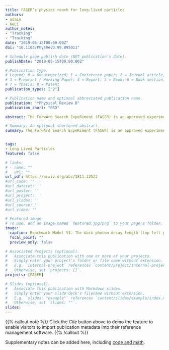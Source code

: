 ```yaml
---
title: FASER’s physics reach for long-lived particles
authors:
- admin
- KeLi
author_notes:
- "Tracking"
- "Tracking"
date: "2019-05-15T00:00:00Z"
doi: "10.1103/PhysRevD.99.095011"

# Schedule page publish date (NOT publication's date).
publishDate: "2019-05-15T00:00:00Z"

# Publication type.
# Legend: 0 = Uncategorized; 1 = Conference paper; 2 = Journal article;
# 3 = Preprint / Working Paper; 4 = Report; 5 = Book; 6 = Book section;
# 7 = Thesis; 8 = Patent
publication_types: ["2"]

# Publication name and optional abbreviated publication name.
publication: "*Physical Review D"
publication_short: "PRD"

abstract: The ForwArd Search ExpeRiment (FASER) is an approved experiment dedicated to searching for light, extremely weakly interacting particles at the LHC. Such particles may be produced in the LHC’s high-energy collisions and travel long distances through concrete and rock without interacting. They may then decay to visible particles in FASER, which is placed 480 m downstream of the ATLAS interaction point. In this work we briefly describe the FASER detector layout and the status of potential backgrounds. We then present the sensitivity reach for FASER for a large number of long-lived particle models, updating previous results to a uniform set of detector assumptions, and analyzing new models. In particular, we consider all of the renormalizable portal interactions, leading to dark photons, dark Higgs bosons, and heavy neutral leptons; light $B − L$ and $L_i − L_j$ gauge bosons; axionlike particles that are coupled dominantly to photons, fermions, and gluons through nonrenormalizable operators; and pseudoscalars with Yukawa-like couplings. We find that FASER and its follow-up, FASER 2, have a full physics program, with discovery sensitivity in all of these models and potentially far-reaching implications for particle physics and cosmology. 

# Summary. An optional shortened abstract.
summary: The ForwArd Search ExpeRiment (FASER) is an approved experiment dedicated to searching for light, extremely weakly interacting particles at the LHC. 


tags:
- Long Lived Particles
featured: false

# links:
# - name: ""
#   url: ""
url_pdf: https://arxiv.org/abs/1811.12522 
#url_code: ''
#url_dataset: ''
#url_poster: ''
#url_project: ''
#url_slides: ''
#url_source: ''
#url_video: ''

# Featured image
# To use, add an image named `featured.jpg/png` to your page's folder. 
image:
  caption: Benchmark Model V1. The dark photon decay length (top left panel), its branching fractions into hadronic and leptonic final states (bottom left panel) and FASER’s reach (right panel). In the right panel, the gray-shaded regions are excluded by current bounds, and the projected future sensitivities of other experiments are shown as colored contours. See the text for details.
  focal_point: ""
  preview_only: false

# Associated Projects (optional).
#   Associate this publication with one or more of your projects.
#   Simply enter your project's folder or file name without extension.
#   E.g. `internal-project` references `content/project/internal-project/index.md`.
#   Otherwise, set `projects: []`.
projects: [FASER]

# Slides (optional).
#   Associate this publication with Markdown slides.
#   Simply enter your slide deck's filename without extension.
#   E.g. `slides: "example"` references `content/slides/example/index.md`.
#   Otherwise, set `slides: ""`.
slides:
---
```


{{% callout note %}}
Click the *Cite* button above to demo the feature to enable visitors to import publication metadata into their reference management software.
{{% /callout %}}

Supplementary notes can be added here, including [code and math](https://sourcethemes.com/academic/docs/writing-markdown-latex/).
